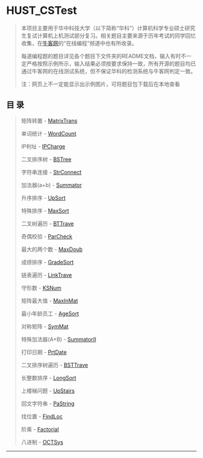 # HUST_CSTest
>本项目主要用于华中科技大学（以下简称“华科”）计算机科学专业硕士研究生复试计算机上机测试部分复习。相关题目主要来源于历年考试的同学回忆收集，在[牛客网](https://www.nowcoder.com)的“在线编程”频道中也有所收录。
>
>每道编程题的题目详见各个题目下文件夹的README文档，输入有时不一定严格按照示例所示，输入结果必须按要求保持一致，所有开源的题目均已通过牛客网的在线测试系统，但不保证华科的检测系统与牛客网判定一致。
>
>注：网页上不一定能显示出示例图片，可将题目包下载后在本地查看

## 目 录
>矩阵转置 - [MatrixTrans](https://github.com/SHENGYUKing/HUST_CSTest/tree/master/MatrixTrans)
>
>单词统计 - [WordCount](https://github.com/SHENGYUKing/HUST_CSTest/tree/master/WordCount)
>
>IP判址 - [IPCharge](https://github.com/SHENGYUKing/HUST_CSTest/tree/master/IPCharge)
>
>二叉排序树 - [BSTree](https://github.com/SHENGYUKing/HUST_CSTest/tree/master/BSTree)
>
>字符串连接 - [StrConnect](https://github.com/SHENGYUKing/HUST_CSTest/tree/master/StrConnect)
>
>加法器(a+b) - [Summator](https://github.com/SHENGYUKing/HUST_CSTest/tree/master/Summator)
>
>升序排序 - [UpSort](https://github.com/SHENGYUKing/HUST_CSTest/tree/master/UpSort)
>
>特殊排序 - [MaxSort](https://github.com/SHENGYUKing/HUST_CSTest/tree/master/MaxSort)
>
>二叉树遍历 - [BTTrave](https://github.com/SHENGYUKing/HUST_CSTest/tree/master/BTTrave)
>
>奇偶校验 - [ParCheck](https://github.com/SHENGYUKing/HUST_CSTest/tree/master/ParCheck)
>
>最大的两个数 - [MaxDoub](https://github.com/SHENGYUKing/HUST_CSTest/tree/master/MaxDoub)
>
>成绩排序 - [GradeSort](https://github.com/SHENGYUKing/HUST_CSTest/tree/master/GradeSort)
>
>链表遍历 - [LinkTrave](https://github.com/SHENGYUKing/HUST_CSTest/tree/master/LinkTrave)
>
>守形数 - [KSNum](https://github.com/SHENGYUKing/HUST_CSTest/tree/master/KSNum)
>
>矩阵最大值 - [MaxInMat](https://github.com/SHENGYUKing/HUST_CSTest/tree/master/MaxInMat)
>
>最小年龄员工 - [AgeSort](https://github.com/SHENGYUKing/HUST_CSTest/tree/master/AgeSort)
>
>对称矩阵 - [SymMat](https://github.com/SHENGYUKing/HUST_CSTest/tree/master/SymMat)
>
>特殊加法器(A+B) - [SummatorII](https://github.com/SHENGYUKing/HUST_CSTest/tree/master/SummatorII)
>
>打印日期 - [PrtDate](https://github.com/SHENGYUKing/HUST_CSTest/tree/master/PrtDate)
>
>二叉排序树遍历 - [BSTTrave](https://github.com/SHENGYUKing/HUST_CSTest/tree/master/BSTTrave)
>
>长整数排序 - [LongSort](https://github.com/SHENGYUKing/HUST_CSTest/tree/master/LongSort)
>
>上楼梯问题 - [UpStairs](https://github.com/SHENGYUKing/HUST_CSTest/tree/master/UpStairs)
>
>回文字符串 - [PaString](https://github.com/SHENGYUKing/HUST_CSTest/tree/master/PaString)
>
>找位置 - [FindLoc](https://github.com/SHENGYUKing/HUST_CSTest/tree/master/FindLoc)
>
>阶乘 - [Factorial](https://github.com/SHENGYUKing/HUST_CSTest/tree/master/Factorial)
>
>八进制 - [OCTSys](https://github.com/SHENGYUKing/HUST_CSTest/tree/master/OCTSys)
---
